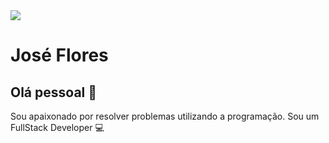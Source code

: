 <img width="auto" src="https://github.com/tgmarinho/tgmarinho/blob/master/banner.png">


# José Flores

## Olá pessoal 👋
Sou apaixonado por resolver problemas utilizando a programação.
Sou um FullStack Developer :computer:

 
